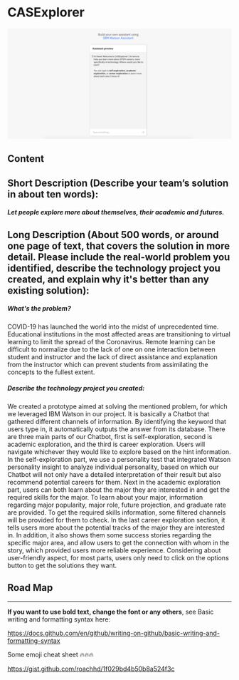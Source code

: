 # CASExplorer 

![GitHub Logo](/CASExplorer.png) 


## Content

## Short Description (Describe your team’s solution in about ten words):

##### Let people explore more about themselves, their academic and futures.

## Long Description (About 500 words, or around one page of text, that covers the solution in more detail. Please include the real-world problem you identified, describe the technology project you created, and explain why it's better than any existing solution):

##### What's the problem?
COVID-19 has launched the world into the midst of unprecedented time. Educational institutions in the most affected areas are transitioning to virtual learning to limit the spread of the Coronavirus. Remote learning can be difficult to normalize due to the lack of one on one interaction between student and instructor and the lack of direct assistance and explanation from the instructor which can prevent students from assimilating the concepts to the fullest extent. 


##### Describe the technology project you created: #####
We created a prototype aimed at solving the mentioned problem, for which we leveraged IBM Watson in our project. It is basically a Chatbot that gathered different channels of information. By identifying the keyword that users type in, it automatically outputs the answer from its database. There are three main parts of our Chatbot, first is self-exploration, second is academic exploration, and the third is career exploration. Users will navigate whichever they would like to explore based on the hint information. In the self-exploration part, we use a personality test that integrated Watson personality insight to analyze individual personality, based on which our Chatbot will not only have a detailed interpretation of their result but also recommend potential careers for them. Next in the academic exploration part, users can both learn about the major they are interested in and get the required skills for the major. To learn about your major, information regarding major popularity, major role, future projection, and graduate rate are provided. To get the required skills information, some filtered channels will be provided for them to check. In the last career exploration section, it tells users more about the potential tracks of the major they are interested in. In addition, it also shows them some success stories regarding the specific major area, and allow users to get the connection with whom in the story, which provided users more reliable experience. Considering about user-friendly aspect, for most parts, users only need to click on the options button to get the solutions they want. 


## Road Map

--------------------------------------------------------------------------


**If you want to use bold text, change the font or any others**, see Basic writing and formatting syntax here:

https://docs.github.com/en/github/writing-on-github/basic-writing-and-formatting-syntax


Some emoji cheat sheet :fire::fire::fire:

https://gist.github.com/roachhd/1f029bd4b50b8a524f3c
